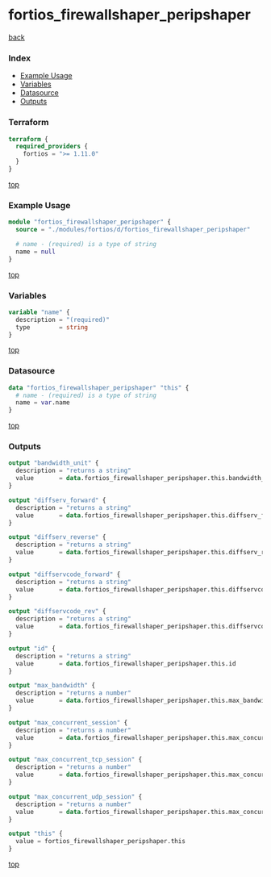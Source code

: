 # fortios_firewallshaper_peripshaper

[back](../fortios.md)

### Index

- [Example Usage](#example-usage)
- [Variables](#variables)
- [Datasource](#datasource)
- [Outputs](#outputs)

### Terraform

```terraform
terraform {
  required_providers {
    fortios = ">= 1.11.0"
  }
}
```

[top](#index)

### Example Usage

```terraform
module "fortios_firewallshaper_peripshaper" {
  source = "./modules/fortios/d/fortios_firewallshaper_peripshaper"

  # name - (required) is a type of string
  name = null
}
```

[top](#index)

### Variables

```terraform
variable "name" {
  description = "(required)"
  type        = string
}
```

[top](#index)

### Datasource

```terraform
data "fortios_firewallshaper_peripshaper" "this" {
  # name - (required) is a type of string
  name = var.name
}
```

[top](#index)

### Outputs

```terraform
output "bandwidth_unit" {
  description = "returns a string"
  value       = data.fortios_firewallshaper_peripshaper.this.bandwidth_unit
}

output "diffserv_forward" {
  description = "returns a string"
  value       = data.fortios_firewallshaper_peripshaper.this.diffserv_forward
}

output "diffserv_reverse" {
  description = "returns a string"
  value       = data.fortios_firewallshaper_peripshaper.this.diffserv_reverse
}

output "diffservcode_forward" {
  description = "returns a string"
  value       = data.fortios_firewallshaper_peripshaper.this.diffservcode_forward
}

output "diffservcode_rev" {
  description = "returns a string"
  value       = data.fortios_firewallshaper_peripshaper.this.diffservcode_rev
}

output "id" {
  description = "returns a string"
  value       = data.fortios_firewallshaper_peripshaper.this.id
}

output "max_bandwidth" {
  description = "returns a number"
  value       = data.fortios_firewallshaper_peripshaper.this.max_bandwidth
}

output "max_concurrent_session" {
  description = "returns a number"
  value       = data.fortios_firewallshaper_peripshaper.this.max_concurrent_session
}

output "max_concurrent_tcp_session" {
  description = "returns a number"
  value       = data.fortios_firewallshaper_peripshaper.this.max_concurrent_tcp_session
}

output "max_concurrent_udp_session" {
  description = "returns a number"
  value       = data.fortios_firewallshaper_peripshaper.this.max_concurrent_udp_session
}

output "this" {
  value = fortios_firewallshaper_peripshaper.this
}
```

[top](#index)